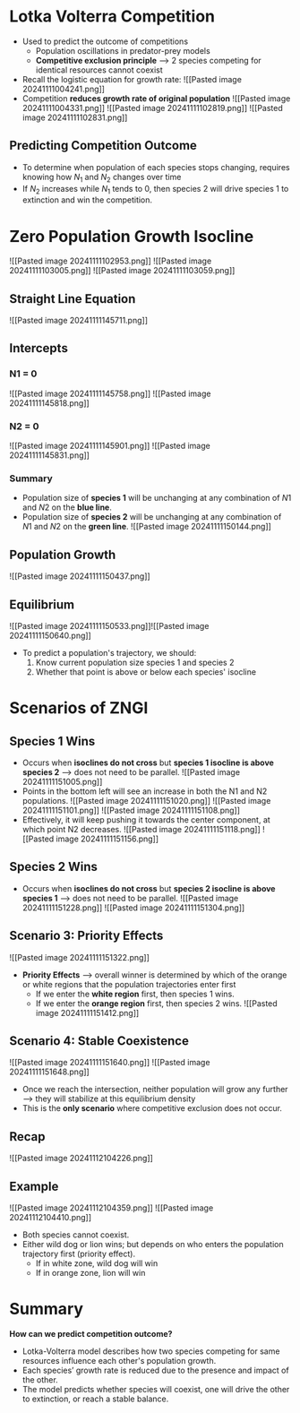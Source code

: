 
# Lotka Volterra Competition
* Used to predict the outcome of competitions
	* Population oscillations in predator-prey models
	* **Competitive exclusion principle** ⟶ 2 species competing for identical resources cannot coexist
* Recall the logistic equation for growth rate:
![[Pasted image 20241111004241.png]]
* Competition **reduces growth rate of original population**
![[Pasted image 20241111004331.png]]
![[Pasted image 20241111102819.png]]
![[Pasted image 20241111102831.png]]

## Predicting Competition Outcome
* To determine when population of each species stops changing, requires knowing how $N_1$ and $N_2$ changes over time
* If $N_2$ increases while $N_1$ tends to 0, then species 2 will drive species 1 to extinction and win the competition.

# Zero Population Growth Isocline
![[Pasted image 20241111102953.png]]
![[Pasted image 20241111103005.png]]
![[Pasted image 20241111103059.png]]

## Straight Line Equation
![[Pasted image 20241111145711.png]]

## Intercepts
### N1 = 0
![[Pasted image 20241111145758.png]]
![[Pasted image 20241111145818.png]]

### N2 = 0
![[Pasted image 20241111145901.png]]
![[Pasted image 20241111145831.png]]

### Summary
* Population size of **species 1** will be unchanging at any combination of $N1$ and $N2$ on the **blue line**.
* Population size of **species 2** will be unchanging at any combination of $N1$ and $N2$ on the **green line**.
![[Pasted image 20241111150144.png]]
## Population Growth
![[Pasted image 20241111150437.png]]

## Equilibrium
![[Pasted image 20241111150533.png]]![[Pasted image 20241111150640.png]]
* To predict a population's trajectory, we should:
	1. Know current population size species 1 and species 2
	2. Whether that point is above or below each species' isocline

# Scenarios of ZNGI

## Species 1 Wins
* Occurs when **isoclines do not cross** but **species 1 isocline is above species 2** ⟶ does not need to be parallel.
![[Pasted image 20241111151005.png]]
* Points in the bottom left will see an increase in both the N1 and N2 populations.
![[Pasted image 20241111151020.png]]
![[Pasted image 20241111151101.png]]
![[Pasted image 20241111151108.png]]
* Effectively, it will keep pushing it towards the center component, at which point N2 decreases.
![[Pasted image 20241111151118.png]]
![[Pasted image 20241111151156.png]]

## Species 2 Wins
* Occurs when **isoclines do not cross** but **species 2 isocline is above species 1** ⟶ does not need to be parallel.
![[Pasted image 20241111151228.png]]
![[Pasted image 20241111151304.png]]

## Scenario 3: Priority Effects
![[Pasted image 20241111151322.png]]
* **Priority Effects** ⟶ overall winner is determined by which of the orange or white regions that the population trajectories enter first
	* If we enter the **white region** first, then species 1 wins.
	* If we enter the **orange region** first, then species 2 wins.
![[Pasted image 20241111151412.png]]

## Scenario 4: Stable Coexistence
![[Pasted image 20241111151640.png]]
![[Pasted image 20241111151648.png]]
* Once we reach the intersection, neither population will grow any further ⟶ they will stabilize at this equilibrium density
* This is the **only scenario** where competitive exclusion does not occur.

## Recap
![[Pasted image 20241112104226.png]]

## Example
![[Pasted image 20241112104359.png]]
![[Pasted image 20241112104410.png]]
* Both species cannot coexist.
* Either wild dog or lion wins; but depends on who enters the population trajectory first (priority effect).
	* If in white zone, wild dog will win
	* If in orange zone, lion will win

# Summary
**How can we predict competition outcome?**
* Lotka-Volterra model describes how two species competing for same resources influence each other's population growth.
* Each species’ growth rate is reduced due to the presence and impact of the other.
* The model predicts whether species will coexist, one will drive the other to extinction, or reach a stable balance.
